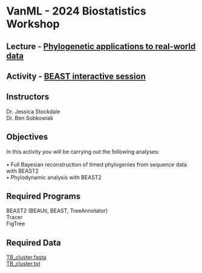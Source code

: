 # VanML - 2024 Biostatistics Workshop 

## Lecture - [Phylogenetic applications to real-world data](Lecture_phylogenetics_phylodynamics.pdf)


## Activity - [BEAST interactive session](BEAST_practical.md)

Instructors
---

Dr. Jessica Stockdale <br>
Dr. Ben Sobkowiak <br>


Objectives
---

In this activity you will be carrying out the following analyses:<br>
<br>
•	Full Bayesian reconstruction of timed phylogenies from sequence data with BEAST2 <br>
•	Phylodynamic analysis with BEAST2 <br>

Required Programs
---

BEAST2 (BEAUti, BEAST, TreeAnnotator) <br>
Tracer <br>
FigTree <br>

Required Data
---

[TB_cluster.fasta](https://drive.google.com/uc?export=download&id=1auMJZxaUA816f3F0EexBe7P1LEJJO6Yd) <br>
[TB_cluster.txt](https://drive.google.com/uc?export=download&id=1kR8uE2pmGGBsH5UbxPdhvnkQJNPLe78I) <br>

<br>



